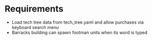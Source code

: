 # Requirements
- Load tech tree data from tech_tree.yaml and allow purchases via keyboard search menu
- Barracks building can spawn footman units when its word is typed

